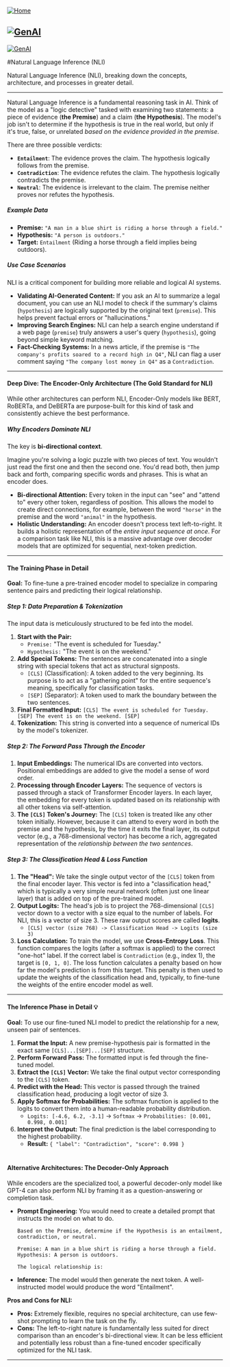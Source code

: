 [![Home](https://img.shields.io/badge/Home-Click%20Here-blue?style=flat&logo=homeadvisor&logoColor=white)](../../../)

## [![GenAI](https://img.shields.io/badge/GenAI-Selected_Topics_in_Generative_AI-green?style=for-the-badge&logo=github)](../../../main_page/GenAI)

[![GenAI](https://img.shields.io/badge/LLM_TASKs-Selected_LLM_TASKs-orange?style=for-the-badge&logo=github)](../LLM-Tasks)

#Natural Language Inference (NLI)

Natural Language Inference (NLI), breaking down the concepts, architecture, and processes in greater detail.

---


Natural Language Inference is a fundamental reasoning task in AI. Think of the model as a "logic detective" tasked with examining two statements: a piece of evidence (**the Premise**) and a claim (**the Hypothesis**). The model's job isn't to determine if the hypothesis is true in the real world, but only if it's true, false, or unrelated *based on the evidence provided in the premise*.

There are three possible verdicts:
* **`Entailment`**: The evidence proves the claim. The hypothesis logically follows from the premise.
* **`Contradiction`**: The evidence refutes the claim. The hypothesis logically contradicts the premise.
* **`Neutral`**: The evidence is irrelevant to the claim. The premise neither proves nor refutes the hypothesis.

##### **Example Data**

* **Premise:** `"A man in a blue shirt is riding a horse through a field."`
* **Hypothesis:** `"A person is outdoors."`
* **Target:** `Entailment` (Riding a horse through a field implies being outdoors).

##### **Use Case Scenarios**

NLI is a critical component for building more reliable and logical AI systems.
* **Validating AI-Generated Content:** If you ask an AI to summarize a legal document, you can use an NLI model to check if the summary's claims (`hypothesis`) are logically supported by the original text (`premise`). This helps prevent factual errors or "hallucinations."
* **Improving Search Engines:** NLI can help a search engine understand if a web page (`premise`) truly answers a user's query (`hypothesis`), going beyond simple keyword matching.
* **Fact-Checking Systems:** In a news article, if the premise is `"The company's profits soared to a record high in Q4"`, NLI can flag a user comment saying `"The company lost money in Q4"` as a `Contradiction`.
---

#### Deep Dive: The Encoder-Only Architecture (The Gold Standard for NLI)

While other architectures can perform NLI, Encoder-Only models like BERT, RoBERTa, and DeBERTa are purpose-built for this kind of task and consistently achieve the best performance.

##### **Why Encoders Dominate NLI**

The key is **bi-directional context**.

Imagine you're solving a logic puzzle with two pieces of text. You wouldn't just read the first one and then the second one. You'd read both, then jump back and forth, comparing specific words and phrases. This is what an encoder does.

* **Bi-directional Attention:** Every token in the input can "see" and "attend to" every other token, regardless of position. This allows the model to create direct connections, for example, between the word `"horse"` in the premise and the word `"animal"` in the hypothesis.
* **Holistic Understanding:** An encoder doesn't process text left-to-right. It builds a holistic representation of the *entire input sequence at once*. For a comparison task like NLI, this is a massive advantage over decoder models that are optimized for sequential, next-token prediction.
---

#### The Training Phase in Detail 

**Goal:** To fine-tune a pre-trained encoder model to specialize in comparing sentence pairs and predicting their logical relationship.

##### **Step 1: Data Preparation & Tokenization**

The input data is meticulously structured to be fed into the model.

1.  **Start with the Pair:**
    * `Premise:` "The event is scheduled for Tuesday."
    * `Hypothesis:` "The event is on the weekend."
2.  **Add Special Tokens:** The sentences are concatenated into a single string with special tokens that act as structural signposts.
    * `[CLS]` (Classification): A token added to the very beginning. Its purpose is to act as a "gathering point" for the entire sequence's meaning, specifically for classification tasks.
    * `[SEP]` (Separator): A token used to mark the boundary between the two sentences.
3.  **Final Formatted Input:**
    `[CLS] The event is scheduled for Tuesday. [SEP] The event is on the weekend. [SEP]`
4.  **Tokenization:** This string is converted into a sequence of numerical IDs by the model's tokenizer.

##### **Step 2: The Forward Pass Through the Encoder**

1.  **Input Embeddings:** The numerical IDs are converted into vectors. Positional embeddings are added to give the model a sense of word order.
2.  **Processing through Encoder Layers:** The sequence of vectors is passed through a stack of Transformer Encoder layers. In each layer, the embedding for every token is updated based on its relationship with all other tokens via self-attention.
3.  **The `[CLS]` Token's Journey:** The `[CLS]` token is treated like any other token initially. However, because it can attend to every word in both the premise and the hypothesis, by the time it exits the final layer, its output vector (e.g., a 768-dimensional vector) has become a rich, aggregated representation of the *relationship between the two sentences*.

##### **Step 3: The Classification Head & Loss Function**

1.  **The "Head":** We take the single output vector of the `[CLS]` token from the final encoder layer. This vector is fed into a "classification head," which is typically a very simple neural network (often just one linear layer) that is added on top of the pre-trained model.
2.  **Output Logits:** The head's job is to project the 768-dimensional `[CLS]` vector down to a vector with a size equal to the number of labels. For NLI, this is a vector of size 3. These raw output scores are called **logits**.
    * `[CLS] vector (size 768) -> Classification Head -> Logits (size 3)`
3.  **Loss Calculation:** To train the model, we use **Cross-Entropy Loss**. This function compares the logits (after a softmax is applied) to the correct "one-hot" label. If the correct label is `Contradiction` (e.g., index 1), the target is `[0, 1, 0]`. The loss function calculates a penalty based on how far the model's prediction is from this target. This penalty is then used to update the weights of the classification head and, typically, to fine-tune the weights of the entire encoder model as well.

---

#### The Inference Phase in Detail 💡

**Goal:** To use our fine-tuned NLI model to predict the relationship for a new, unseen pair of sentences.

1.  **Format the Input:** A new premise-hypothesis pair is formatted in the exact same `[CLS]...[SEP]...[SEP]` structure.
2.  **Perform Forward Pass:** The formatted input is fed through the fine-tuned model.
3.  **Extract the `[CLS]` Vector:** We take the final output vector corresponding to the `[CLS]` token.
4.  **Predict with the Head:** This vector is passed through the trained classification head, producing a logit vector of size 3.
5.  **Apply Softmax for Probabilities:** The softmax function is applied to the logits to convert them into a human-readable probability distribution.
    * `Logits: [-4.6, 6.2, -3.1]` -> `Softmax` -> `Probabilities: [0.001, 0.998, 0.001]`
6.  **Interpret the Output:** The final prediction is the label corresponding to the highest probability.
    * **Result:** `{ "label": "Contradiction", "score": 0.998 }`

#
#### Alternative Architectures: The Decoder-Only Approach

While encoders are the specialized tool, a powerful decoder-only model like GPT-4 can also perform NLI by framing it as a question-answering or completion task.

* **Prompt Engineering:** You would need to create a detailed prompt that instructs the model on what to do.
    ```
    Based on the Premise, determine if the Hypothesis is an entailment, contradiction, or neutral.
    
    Premise: A man in a blue shirt is riding a horse through a field.
    Hypothesis: A person is outdoors.
    
    The logical relationship is:
    ```
* **Inference:** The model would then generate the next token. A well-instructed model would produce the word "Entailment".

**Pros and Cons for NLI:**
* **Pros:** Extremely flexible, requires no special architecture, can use few-shot prompting to learn the task on the fly.
* **Cons:** The left-to-right nature is fundamentally less suited for direct comparison than an encoder's bi-directional view. It can be less efficient and potentially less robust than a fine-tuned encoder specifically optimized for the NLI task.

***
